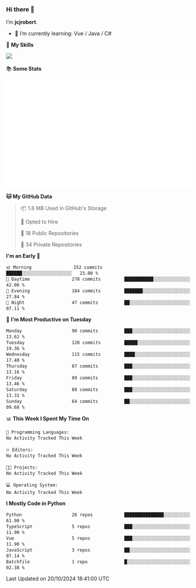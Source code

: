 ### Hi there 👋

I’m **jcjrobert**.

- 🌱 I’m currently learning: Vue / Java / C#

🌟 **My Skills**

![](https://img.shields.io/badge/-Python-3e74a2?style=flat-square&logo=Python&logoColor=fff)

📚 **Some Stats**

![](https://github.com/jcjrobert/github-stats/blob/master/generated/overview.svg)

<!--START_SECTION:waka-->
**🐱 My GitHub Data** 

> 📦 1.8 MB Used in GitHub's Storage 
 > 
> 💼 Opted to Hire
 > 
> 📜 18 Public Repositories 
 > 
> 🔑 34 Private Repositories 
 > 
**I'm an Early 🐤** 

```text
🌞 Morning                152 commits         ██████░░░░░░░░░░░░░░░░░░░   23.00 % 
🌆 Daytime                278 commits         ███████████░░░░░░░░░░░░░░   42.06 % 
🌃 Evening                184 commits         ███████░░░░░░░░░░░░░░░░░░   27.84 % 
🌙 Night                  47 commits          ██░░░░░░░░░░░░░░░░░░░░░░░   07.11 % 
```
📅 **I'm Most Productive on Tuesday** 

```text
Monday                   90 commits          ███░░░░░░░░░░░░░░░░░░░░░░   13.62 % 
Tuesday                  128 commits         █████░░░░░░░░░░░░░░░░░░░░   19.36 % 
Wednesday                115 commits         ████░░░░░░░░░░░░░░░░░░░░░   17.40 % 
Thursday                 87 commits          ███░░░░░░░░░░░░░░░░░░░░░░   13.16 % 
Friday                   89 commits          ███░░░░░░░░░░░░░░░░░░░░░░   13.46 % 
Saturday                 88 commits          ███░░░░░░░░░░░░░░░░░░░░░░   13.31 % 
Sunday                   64 commits          ██░░░░░░░░░░░░░░░░░░░░░░░   09.68 % 
```


📊 **This Week I Spent My Time On** 

```text
💬 Programming Languages: 
No Activity Tracked This Week

🔥 Editors: 
No Activity Tracked This Week

🐱‍💻 Projects: 
No Activity Tracked This Week

💻 Operating System: 
No Activity Tracked This Week
```

**I Mostly Code in Python** 

```text
Python                   26 repos            ███████████████░░░░░░░░░░   61.90 % 
TypeScript               5 repos             ███░░░░░░░░░░░░░░░░░░░░░░   11.90 % 
Vue                      5 repos             ███░░░░░░░░░░░░░░░░░░░░░░   11.90 % 
JavaScript               3 repos             ██░░░░░░░░░░░░░░░░░░░░░░░   07.14 % 
Batchfile                1 repo              █░░░░░░░░░░░░░░░░░░░░░░░░   02.38 % 
```




 Last Updated on 20/10/2024 18:41:00 UTC
<!--END_SECTION:waka-->
